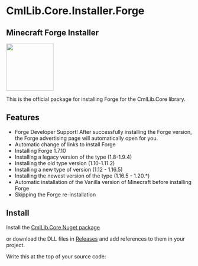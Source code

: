 # CmlLib.Core.Installer.Forge
## Minecraft Forge Installer
<img src='https://raw.githubusercontent.com/CmlLib/CmlLib.Core/master/icon.png' width=128>

This is the official package for installing Forge for the CmlLib.Core library. 
## Features 
* Forge Developer Support! After successfully installing the Forge version, the Forge advertising page will automatically open for you.
* Automatic change of links to install Forge
* Installing Forge 1.7.10
* Installing a legacy version of the type (1.8-1.9.4)
* Installing the old type version (1.10-1.11.2)
* Installing a new type of version (1.12 - 1.16.5)
* Installing the newest version of the type (1.16.5 - 1.20.*)
* Automatic installation of the Vanilla version of Minecraft before installing Forge
* Skipping the Forge re-installation
## Install

Install the [CmlLib.Core Nuget package](https://www.nuget.org/packages/CmlLib.Core)

or download the DLL files in [Releases](https://github.com/AlphaBs/CmlLib.Core/releases) and add references to them in your project.

Write this at the top of your source code:
